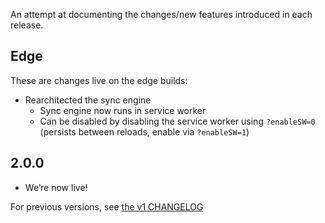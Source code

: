 An attempt at documenting the changes/new features introduced in each release.

## Edge
These are changes live on the edge builds:

* Rearchitected the sync engine
  * Sync engine now runs in service worker
  * Can be disabled by disabling the service worker using `?enableSW=0` (persists between reloads, enable via `?enableSW=1`)

## 2.0.0
* We’re now live!

For previous versions, see [the v1 CHANGELOG](https://v1.silverbullet.md/CHANGELOG)